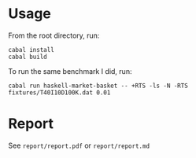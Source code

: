 # Usage
From the root directory, run:
```
cabal install
cabal build
```

To run the same benchmark I did, run:
```
cabal run haskell-market-basket -- +RTS -ls -N -RTS fixtures/T40I10D100K.dat 0.01
```

# Report

See `report/report.pdf` or `report/report.md`

